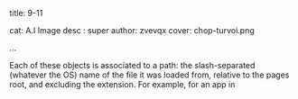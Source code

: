 title: 9-11

cat: A.I Image
desc : super
author: zvevqx
cover: chop-turvoi.png


...


Each of these objects is associated to a path: the slash-separated (whatever the OS) name of the file it was loaded from, relative to the pages root, and excluding the extension. For example, for an app in 




